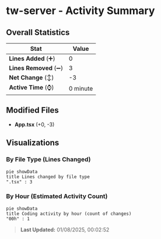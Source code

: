 # tw-server - Activity Summary 

## Overall Statistics

| Stat                   | Value                                                             |
| ---------------------- | ----------------------------------------------------------------- |
| **Lines Added** (➕)   | 0                                          |
| **Lines Removed** (➖) | 3                                        |
| **Net Change** (↕)    | -3                |
| **Active Time** (⌚)   | 0 minute |


## Modified Files
- **App.tsx** (+0, -3)

## Visualizations

### By File Type (Lines Changed)

```mermaid
pie showData
title Lines changed by file type
".tsx" : 3
```

### By Hour (Estimated Activity Count)

```mermaid
pie showData
title Coding activity by hour (count of changes)
"00h" : 1
```


> **Last Updated:** 01/08/2025, 00:02:52